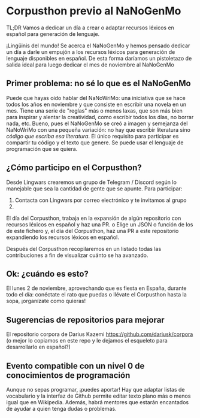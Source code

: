 # Corpusthon previo al NaNoGenMo
TL;DR Vamos a dedicar un día a crear o adaptar recursos léxicos en español para generación de lenguaje.

¡Lingüinis del mundo! Se acerca el NaNoGenMo y hemos pensado dedicar un día a darle un empujón a los recursos léxicos para generación de lenguaje disponibles en español. De esta forma daríamos un pistoletazo de salida ideal para luego dedicar el mes de noviembre al NaNoGenMo

## Primer problema: no sé lo que es el NaNoGenMo
Puede que hayas oído hablar del NaNoWriMo: una iniciativa que se hace todos los años en noviembre y que consiste en escribir una novela en un mes. Tiene una serie de "reglas" más o menos laxas, que son más bien para inspirar y alentar la creatividad, como escribir todos los días, no borrar nada, etc. Bueno, pues el NaNoGenMo se creó a imagen y semejanza del NaNoWriMo con una pequeña variación: no hay que escribir literatura sino _código que escriba esa literatura_. El único requisito para participar es compartir tu código y el texto que genere. Se puede usar el lenguaje de programación que se quiera.

## ¿Cómo participo en el Corpusthon?
Desde Lingwars crearemos un grupo de Telegram / Discord según lo manejable que sea la cantidad de gente que se apunte. Para participar:
1) Contacta con Lingwars por correo electrónico y te invitamos al grupo
2)
El día del Corpusthon, trabaja en la expansión de algún repositorio con recursos léxicos en español y haz una PR.
o
Elige un JSON o función de los de este fichero y, el día del Corpusthon, haz una PR a este repositorio expandiendo los recursos léxicos en español.

Después del Corpusthon recopilaremos en un listado todas las contribuciones a fin de visualizar cuánto se ha avanzado.

## Ok: ¿cuándo es esto?
El lunes 2 de noviembre, aprovechando que es fiesta en España, durante todo el día: conéctate el rato que puedas o llévate el Corpusthon hasta la sopa, ¡organízate como quieras!

## Sugerencias de repositorios para mejorar
El repositorio corpora de Darius Kazemi https://github.com/dariusk/corpora (o mejor lo copiamos en este repo y le dejamos el esqueleto para desarrollarlo en español?)

## Evento compatible con un nivel 0 de conocimientos de programación
Aunque no sepas programar, ¡puedes aportar! Hay que adaptar listas de vocabulario y la interfaz de Github permite editar texto plano más o menos igual que en Wikipedia. Además, habrá mentores que estarán encantados de ayudar a quien tenga dudas o problemas.

